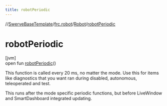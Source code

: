 ```yaml
---
title: robotPeriodic
---
```

//[SwerveBaseTemplate](../../../index.html)/[frc.robot](../index.html)/[Robot](index.html)/[robotPeriodic](robot-periodic.html)



# robotPeriodic



[jvm]\
open fun [robotPeriodic](robot-periodic.html)()



This function is called every 20 ms, no matter the mode. Use this for items like diagnostics that you want ran during disabled, autonomous, teleoperated and test. 



This runs after the mode specific periodic functions, but before LiveWindow and SmartDashboard integrated updating.





